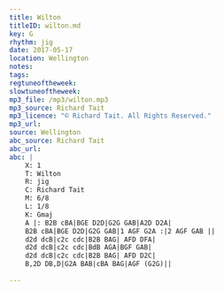```yaml
---
title: Wilton
titleID: wilton.md
key: G
rhythm: jig
date: 2017-05-17
location: Wellington 
notes:
tags: 
regtuneoftheweek:
slowtuneoftheweek:
mp3_file: /mp3/wilton.mp3
mp3_source: Richard Tait
mp3_licence: "© Richard Tait. All Rights Reserved."
mp3_url: 
source: Wellington
abc_source: Richard Tait
abc_url: 
abc: |
    X: 1
    T: Wilton
    R: jig
    C: Richard Tait
    M: 6/8
    L: 1/8
    K: Gmaj
    A |: B2B cBA|BGE D2D|G2G GAB|A2D D2A|
    B2B cBA|BGE D2D|G2G GAB|1 AGF G2A :|2 AGF GAB ||
    d2d dcB|c2c cdc|B2B BAG| AFD DFA|
    d2d dcB|c2c cdc|BdB AGA|BGF GAB|
    d2d dcB|c2c cdc|B2B BAG| AFD D2C|
    B,2D DB,D|G2A BAB|cBA BAG|AGF (G2G)||
    
---
```

